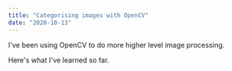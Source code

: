 ```yaml
---
title: "Categorising images with OpenCV"
date: "2020-10-13"
---
```

I've been using OpenCV to do more higher level image processing.

Here's what I've learned so far.